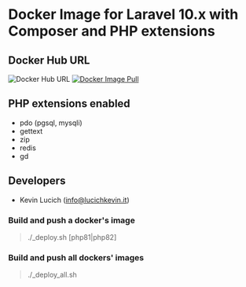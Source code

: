 # Docker Image for Laravel 10.x with Composer and PHP extensions

## Docker Hub URL
![Docker Hub URL](https://img.shields.io/badge/kevinoo%2Fphp--laravel--basic--image-blue?style=for-the-badge&logo=docker&label=Docker%20Hub&link=https%3A%2F%2Fhub.docker.com%2Fr%2Fkevinoo%2Fphp-laravel-basic-image)
[![Docker Image Pull](https://img.shields.io/docker/pulls/kevinoo/php-laravel-basic-image?logo=docker&style=for-the-badge)](https://hub.docker.com/r/kevinoo/php-laravel-basic-image)

## PHP extensions enabled
- pdo (pgsql, mysqli)
- gettext
- zip
- redis
- gd

## Developers
- Kevin Lucich (info@lucichkevin.it)

### Build and push a docker's image 
> ./_deploy.sh [php81|php82]

### Build and push all dockers' images 
> ./_deploy_all.sh
